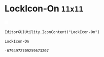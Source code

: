 # LockIcon-On `11x11`
<img src="/img/LockIcon-On.png" width=11 height=11>

``` CSharp
EditorGUIUtility.IconContent("LockIcon-On")
```
```
LockIcon-On
```
```
-6794972709259673207
```
